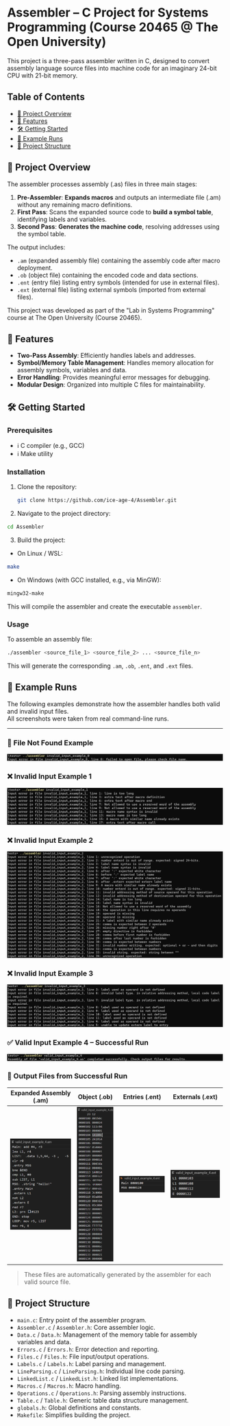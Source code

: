 # Assembler – C Project for Systems Programming (Course 20465 @ The Open University)

This project is a three-pass assembler written in C, designed to convert assembly language source files into machine code for an imaginary 24-bit CPU with 21-bit memory.

## Table of Contents

- [📌 Project Overview](#-project-overview)  
- [🚀 Features](#-features)
- [🛠️ Getting Started](https://github.com/ice-age-4/Assembler/edit/main/README.md#%EF%B8%8F-getting-started)
- [🧩 Example Runs](#-example-runs)
- [📁 Project Structure](#-project-structure)

## 📌 Project Overview

The assembler processes assembly (.as) files in three main stages:

1. **Pre-Assembler**: **Expands macros** and outputs an intermediate file (.am) without any remaining macro definitions.
1. **First Pass**: Scans the expanded source code to **build a symbol table**, identifying labels and variables.
2. **Second Pass**: **Generates the machine code**, resolving addresses using the symbol table.

The output includes:

- `.am` (expanded assembly file) containing the assembly code after macro deployment.
- `.ob` (object file) containing the encoded code and data sections.
- `.ent` (entry file) listing entry symbols (intended for use in external files).
- `.ext` (external file) listing external symbols (imported from external files).

This project was developed as part of the "Lab in Systems Programming" course at The Open University (Course 20465).

## 🚀 Features

- **Two-Pass Assembly**: Efficiently handles labels and addresses.
- **Symbol/Memory Table Management**: Handles memory allocation for assembly symbols, variables and data.
- **Error Handling**: Provides meaningful error messages for debugging.
- **Modular Design**: Organized into multiple C files for maintainability.

## 🛠️ Getting Started

### Prerequisites

- ℹ️ C compiler (e.g., GCC)
- ℹ️ Make utility

### Installation

1. Clone the repository:

   ```bash
   git clone https://github.com/ice-age-4/Assembler.git
   ```

2. Navigate to the project directory:

```bash
cd Assembler
```

3. Build the project:

- On Linux / WSL:

```bash
make
```

- On Windows (with GCC installed, e.g., via MinGW):

```bash
mingw32-make
```

This will compile the assembler and create the executable `assembler`.


### Usage

To assemble an assembly file:

```bash
./assembler <source_file_1> <source_file_2> ... <source_file_n>
```

This will generate the corresponding `.am`, `.ob`, `.ent`, and `.ext` files.

## 🧩 Example Runs

The following examples demonstrate how the assembler handles both valid and invalid input files.  
All screenshots were taken from real command-line runs.

---

### 🧾 File Not Found Example
![File Not Found Example](tests/file_not_found_example.png)

### ❌ Invalid Input Example 1
![Invalid Input Example 1](tests/invalid_input_example_1.png)

### ❌ Invalid Input Example 2
![Invalid Input Example 2](tests/invalid_input_example_2.png)

### ❌ Invalid Input Example 3
![Invalid Input Example 3](tests/invalid_input_example_3.png)

### ✅ Valid Input Example 4 – Successful Run
![Valid Input Example 4](tests/valid_input_example_4_run.png)

### 🧾 Output Files from Successful Run

| Expanded Assembly (.am) | Object (.ob) | Entries (.ent) | Externals (.ext) |
|:-------------:|:--------------:|:----------------:|:----------------:|
| ![](tests/valid_input_example_4_output_am.png) | ![](tests/valid_input_example_4_output_ob.png) | ![](tests/valid_input_example_4_output_ent.png) | ![](tests/valid_input_example_4_output_ext.png) |

> These files are automatically generated by the assembler for each valid source file.


## 📁 Project Structure

- `main.c`: Entry point of the assembler program.
- `Assembler.c` / `Assembler.h`: Core assembler logic.
- `Data.c` / `Data.h`: Management of the memory table for assembly variables and data.
- `Errors.c` / `Errors.h`: Error detection and reporting.
- `Files.c` / `Files.h`: File input/output operations.
- `Labels.c` / `Labels.h`: Label parsing and management.
- `LineParsing.c` / `LineParsing.h`: Individual line code parsing.
- `LinkedList.c` / `LinkedList.h`: Linked list implementations.
- `Macros.c` / `Macros.h`: Macro handling.
- `Operations.c` / `Operations.h`: Parsing assembly instructions.
- `Table.c` / `Table.h`: Generic table data structure management.
- `globals.h`: Global definitions and constants.
- `Makefile`: Simplifies building the project.
